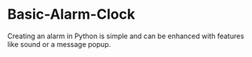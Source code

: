 # Basic-Alarm-Clock
Creating an alarm in Python is simple and can be enhanced with features like sound or a message popup.

